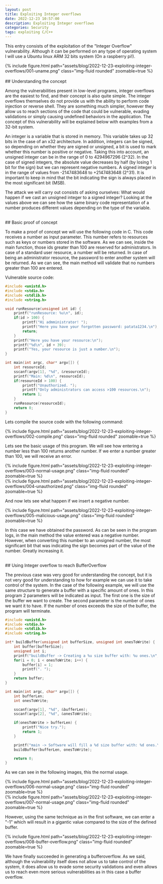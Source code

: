 ```yaml
---
layout: post
title: Exploiting Integer overflows
date: 2022-12-23 10:57:00
description: Exploiting Integer overflows
categories: Security
tags: exploiting C/C++
---
```


This entry consists of the exploitation of the "Integer Overflow" vulnerability. Although it can be performed on any type of operating system I will use a Ubuntu linux ARM 32 bits system (On a raspberry pi!).

<div class="row mt-3">
    <div class="col-sm mt-3 mt-md-0">
        {% include figure.html path="assets/blog/2022-12-23-exploiting-integer-overflows/001-uname.png" class="img-fluid rounded" zoomable=true %}
    </div>
</div>

<br/>
## Understanding the concept

Among the vulnerabilities present in low-level programs, integer overflows are the easiest to find, and their concept is also quite simple. The integer overflows themselves do not provide us with the ability to perform code injection or reverse shell. They are something much simpler, however they allow us to reach sections of the code that could be vulnerable, evading validations or simply causing undefined behaviors in the application. The concept of this vulnerability will be explained below with examples from a 32-bit system.

An integer is a variable that is stored in memory. This variable takes up 32 bits in the case of an x32 architecture. In addition, integers can be signed, so depending on whether they are signed or unsigned, a bit is used to mark whether this number is positive or negative. Taking this into account, an unsigned integer can be in the range of 0 to 4294967296 (2^32). In the case of signed integers, the absolute value decreases by half (by losing 1 bit for the sign) but we can represent negative numbers. A signed integer is in the range of values from -2147483648 to +2147483648 (2^31). It is important to keep in mind that the bit indicating the sign is always placed in the most significant bit (MSB).

The attack we will carry out consists of asking ourselves: What would happen if we cast an unsigned integer to a signed integer? Looking at the values above we can see how the same binary code representation of a number produces different values depending on the type of the variable.

<br/>
## Basic proof of concept

To make a proof of concept we will use the following code in C. This code receives a number as input parameter. This number refers to resources such as keys or numbers stored in the software. As we can see, inside the main function, those ids greater than 100 are reserved for administrators. In case of a standard user resource, a number will be returned. In case of being an administrator resource, the password to enter another system will be returned. As we can see, the main method will validate that no numbers greater than 100 are entered.

Vulnerable source code:

```c
#include <unistd.h>
#include <stdio.h>
#include <stdlib.h>
#include <string.h>

void runResource(unsigned int id) {
	printf("runResource: %u\n", id);
	if(id > 100) {
		printf("Hi admministrator! ");
		printf("Here you have your forgotten password: patata1234.\n");
		return;
	}
	printf("Here you have your resource:\n");
	printf("%d\n", id + 39);
	printf("Yes, your resource is just a number.\n");
}

int main(int argc, char* argv[]) {
	int resourceId;
	sscanf(argv[1], "%d", &resourceId);
	printf("Main: %d\n", resourceId);
	if(resourceId > 100) {
		printf("Unauthorized. ");
		printf("Only administrators can access >100 resources.\n");
		return 1;
	}
	runResource(resourceId);
	return 0;
}
```

Lets compile the source code with the following command:

<div class="row mt-3">
    <div class="col-sm mt-3 mt-md-0">
        {% include figure.html path="assets/blog/2022-12-23-exploiting-integer-overflows/002-compile.png" class="img-fluid rounded" zoomable=true %}
    </div>
</div>

Lets see the basic usage of this program. We will see how entering a number less than 100 returns another number. If we enter a number greater than 100, we will receive an error.

<div class="row mt-3">
    <div class="col-sm mt-3 mt-md-0">
        {% include figure.html path="assets/blog/2022-12-23-exploiting-integer-overflows/003-normal-usage.png" class="img-fluid rounded" zoomable=true %}
    </div>
    <div class="col-sm mt-3 mt-md-0">
        {% include figure.html path="assets/blog/2022-12-23-exploiting-integer-overflows/004-unauthorized.png" class="img-fluid rounded" zoomable=true %}
    </div>
</div>

And now lets see what happen if we insert a negative number.

<div class="row mt-3">
    <div class="col-sm mt-3 mt-md-0">
        {% include figure.html path="assets/blog/2022-12-23-exploiting-integer-overflows/005-malicious-usage.png" class="img-fluid rounded" zoomable=true %}
    </div>
</div>

In this case we have obtained the password. As can be seen in the program logs, in the main method the value entered was a negative number. However, when converting this number to an unsigned number, the most significant bit that was indicating the sign becomes part of the value of the number. Greatly increasing it.

<br/>
## Using Integer overflow to reach BufferOverflow

The previous case was very good for understanding the concept, but it is not very good for understanding to how for example we can use it to take control of the system. In the case of the following example, we will use the same structure to generate a buffer with a specific amount of ones. In this program 2 parameters will be indicated as input. The first one is the size of the buffer we want to create. The second parameter is the number of ones we want it to have. If the number of ones exceeds the size of the buffer, the program will terminate.

```c
#include <unistd.h>
#include <stdio.h>
#include <stdlib.h>
#include <string.h>

int* buildBuffer(unsigned int bufferSize, unsigned int onesToWrite) {
	int buffer[bufferSize];
	unsigned int i;
	printf("buildBuffer -> Creating a %u size buffer with: %u ones.\n", bufferSize, onesToWrite);
	for(i = 0; i < onesToWrite; i++) {
		buffer[i] = 1;
		printf(". ");
	}
	return buffer;
}

int main(int argc, char* argv[]) {
	int bufferLen;
	int onesToWrite;

	sscanf(argv[1], "%d", &bufferLen);
	sscanf(argv[2], "%d", &onesToWrite);

	if(onesToWrite > bufferLen) {
		printf("Nice try.");
		return 1;
	}

	printf("main -> Software will fill a %d size buffer with: %d ones.\n", bufferLen, onesToWrite);
	buildBuffer(bufferLen, onesToWrite);

	return 0;
}
```

As we can see in the following images, this the normal usage.

<div class="row mt-3">
    <div class="col-sm mt-3 mt-md-0">
        {% include figure.html path="assets/blog/2022-12-23-exploiting-integer-overflows/006-normal-usage.png" class="img-fluid rounded" zoomable=true %}
    </div>
    <div class="col-sm mt-3 mt-md-0">
        {% include figure.html path="assets/blog/2022-12-23-exploiting-integer-overflows/007-normal-usage.png" class="img-fluid rounded" zoomable=true %}
    </div>
</div>

However, using the same technique as in the first software, we can enter a "-1" which will result in a gigantic value compared to the size of the defined buffer.

<div class="row mt-3">
    <div class="col-sm mt-3 mt-md-0">
        {% include figure.html path="assets/blog/2022-12-23-exploiting-integer-overflows/008-buffer-overflow.png" class="img-fluid rounded" zoomable=true %}
    </div>
</div>

We have finally succeeded in generating a bufferoverflow. As we said, although the vulnerability itself does not allow us to take control of the system, it does allow us to evade some security validations and even allows us to reach even more serious vulnerabilities as in this case a buffer overflow.
